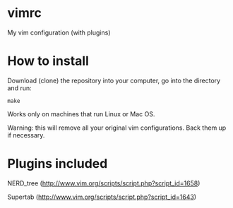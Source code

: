 vimrc
=====

My vim configuration (with plugins) 

How to install
=====
Download (clone) the repository into your computer, go into the directory and run:

	make

Works only on machines that run Linux or Mac OS.

Warning: this will remove all your original vim configurations. Back them up if necessary.

Plugins included
=====
NERD_tree (http://www.vim.org/scripts/script.php?script_id=1658)

Supertab (http://www.vim.org/scripts/script.php?script_id=1643)
